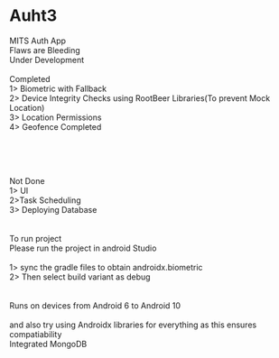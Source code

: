 # Auht3
MITS Auth App
<br>
Flaws are Bleeding
<br>
Under Development
<br>
<br>
Completed<br>
1> Biometric with Fallback<br>
2> Device Integrity Checks using RootBeer Libraries(To prevent Mock Location)<br>
3> Location Permissions<br>
4> Geofence Completed<br>

<br>
<br>
<br>



Not Done<br>
1> UI <br>
2>Task Scheduling<br>
3> Deploying Database<br>
<br>
<br>
To run project<br> 
Please run the project in android Studio<br>
<br>1> sync the gradle files to obtain androidx.biometric
<br>2> Then select build variant as debug 
<br>
<br>
<br>Runs on devices from Android 6 to  Android 10
<br>
<br>and also try using Androidx libraries for everything as this ensures compatiability<br>
Integrated MongoDB
